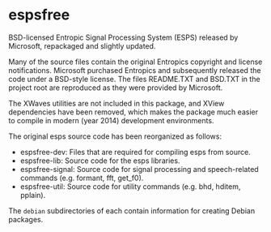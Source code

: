 espsfree
========

BSD-licensed Entropic Signal Processing System (ESPS) released by Microsoft,
repackaged and slightly updated.

Many of the source files contain the original Entropics copyright and license
notifications. Microsoft purchased Entropics and subsequently released the
code under a BSD-style license. The files README.TXT and BSD.TXT in the
project root are reproduced as they were provided by Microsoft.

The XWaves utilities are not included in this package, and XView dependencies
have been removed, which makes the package much easier to compile in modern
(year 2014) development environments.

The original esps source code has been reorganized as follows:

- espsfree-dev: Files that are required for compiling esps from source.
- espsfree-lib: Source code for the esps libraries.
- espsfree-signal: Source code for signal processing and speech-related commands (e.g. formant, fft, get_f0).
- espsfree-util: Source code for utility commands (e.g. bhd, hditem, pplain).

The `debian` subdirectories of each contain information for creating Debian
packages.
